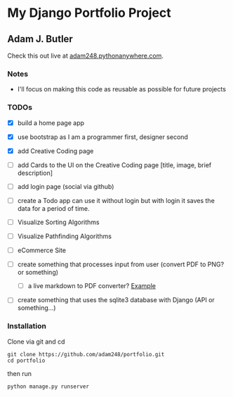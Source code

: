 # My Django Portfolio Project

## Adam J. Butler

Check this out live at
[adam248.pythonanywhere.com](https://adam248.pythonanywhere.com/).

### Notes

- I'll focus on making this code as reusable as possible for future projects

### TODOs

- [x] build a home page app
- [x] use bootstrap as I am a programmer first, designer second
- [x] add Creative Coding page
- [ ] add Cards to the UI on the Creative Coding page [title, image, brief description]
- [ ] add login page (social via github)
- [ ] create a Todo app can use it without login but with login it saves the data for a period of time.
- [ ] Visualize Sorting Algorithms
- [ ] Visualize Pathfinding Algorithms
- [ ] eCommerce Site
- [ ] create something that processes input from user (convert PDF to PNG? or something)
    - [ ] a live markdown to PDF converter? [Example](https://www.markdowntopdf.com/)
- [ ] create something that uses the sqlite3 database with Django (API or something...)


### Installation

Clone via git and cd

```
git clone https://github.com/adam248/portfolio.git
cd portfolio
```

then run

```
python manage.py runserver
```
